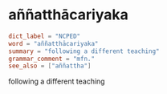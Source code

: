 # aññatthācariyaka

``` toml
dict_label = "NCPED"
word = "aññatthācariyaka"
summary = "following a different teaching"
grammar_comment = "mfn."
see_also = ["aññattha"]
```

following a different teaching

